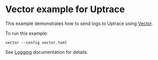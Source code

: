 # Vector example for Uptrace

This example demonstrates how to send logs to Uptrace using [Vector](https://vector.dev).

To run this example:

```shell
vector --config vector.toml
```

See [Logging](https://uptrace.dev/opentelemetry/structured-logging.html) documentation for details.

